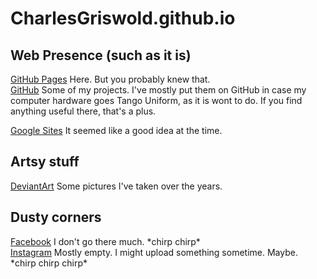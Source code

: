 # CharlesGriswold.github.io

## Web Presence (such as it is)

[GitHub Pages](https://charlesgriswold.github.io/) Here. But you probably knew that.  
[GitHub](https://github.com/CharlesGriswold) Some of my projects. I've mostly put them on GitHub in case my computer hardware goes Tango Uniform, as it is wont to do. If you find anything useful there, that's a plus.

[Google Sites](https://sites.google.com/view/chkgrz/) It seemed like a good idea at the time.

## Artsy stuff

[DeviantArt](https://www.deviantart.com/charlesgriswold) Some pictures I've taken over the years.

## Dusty corners
[Facebook](https://www.facebook.com/CharlesWGriswold) I don't go there much. \*chirp chirp\*  
[Instagram](https://www.instagram.com/chkgrz/) Mostly empty. I might upload something sometime. Maybe. \*chirp chirp chirp\*  


